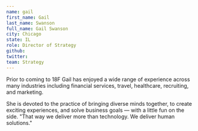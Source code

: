 ```yaml
---
name: gail
first_name: Gail
last_name: Swanson
full_name: Gail Swanson
city: Chicago
state: IL
role: Director of Strategy
github: 
twitter:
team: Strategy
---
```


Prior to coming to 18F Gail has enjoyed a wide range of experience across many industries including financial services, travel, healthcare, recruiting, and marketing. 

She is devoted to the practice of bringing diverse minds together, to create exciting experiences, and solve business goals — with a little fun on the side. "That way we deliver more than technology. We deliver human solutions." 
